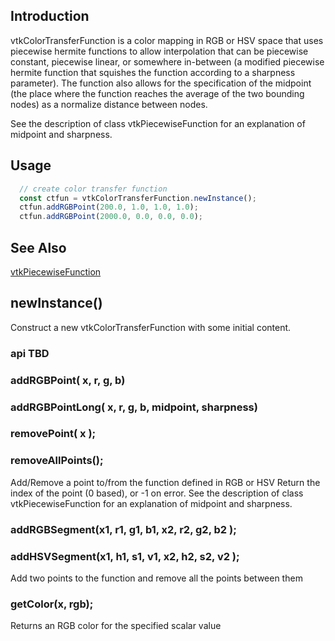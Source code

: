 ## Introduction

vtkColorTransferFunction is a color mapping in RGB or HSV space that
uses piecewise hermite functions to allow interpolation that can be
piecewise constant, piecewise linear, or somewhere in-between
(a modified piecewise hermite function that squishes the function
according to a sharpness parameter). The function also allows for
the specification of the midpoint (the place where the function
reaches the average of the two bounding nodes) as a normalize distance
between nodes.

See the description of class vtkPiecewiseFunction for an explanation of
midpoint and sharpness.

## Usage

```js
  // create color transfer function
  const ctfun = vtkColorTransferFunction.newInstance();
  ctfun.addRGBPoint(200.0, 1.0, 1.0, 1.0);
  ctfun.addRGBPoint(2000.0, 0.0, 0.0, 0.0);
```

## See Also

[vtkPiecewiseFunction](./Common_DataModel_PiecewiseFunction.html) 

## newInstance()

Construct a new vtkColorTransferFunction with some initial content.

### api TBD


### addRGBPoint( x, r, g, b)
### addRGBPointLong( x, r, g, b, midpoint, sharpness)
### removePoint( x );
### removeAllPoints();

Add/Remove a point to/from the function defined in RGB or HSV
Return the index of the point (0 based), or -1 on error.
See the description of class vtkPiecewiseFunction for an explanation of
midpoint and sharpness.

### addRGBSegment(x1, r1, g1, b1, x2, r2, g2, b2 );
### addHSVSegment(x1, h1, s1, v1, x2, h2, s2, v2 );

Add two points to the function and remove all the points between them

### getColor(x, rgb);

Returns an RGB color for the specified scalar value
